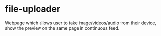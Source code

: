 # file-uploader
Webpage which allows user to take image/videos/audio from their device, show the preview on the same page in continuous feed.
